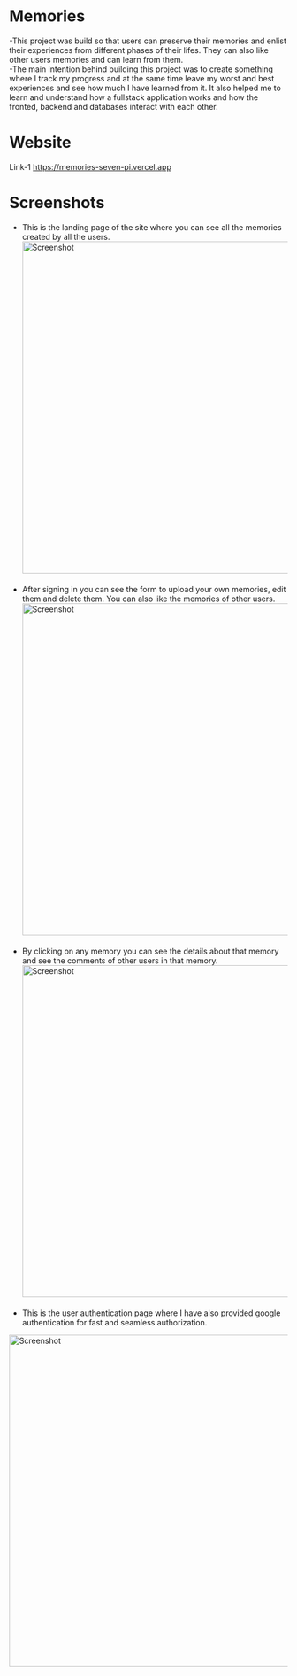 # Memories
-This project was build so that users can preserve their memories and enlist their experiences from different phases of their lifes. They can also like other users memories and can learn from them.<br>
-The main intention behind building this project was to create something where I track my progress and at the same time leave my worst and best experiences and see how much I have learned from it. It also helped me to learn and understand how a fullstack application works and how the fronted, backend and databases interact with each other. <br>

# Website
Link-1 https://memories-seven-pi.vercel.app <br>

# Screenshots
- This is the landing page of the site where you can see all the memories created by all the users.<br>
<img src="https://github.com/user-attachments/assets/448aa869-9557-4a7f-9c27-7d3c6035e96a" alt="Screenshot" style="width: 600px; height: auto;"><br><br>
- After signing in you can see the form to upload your own memories, edit them and delete them. You can also like the memories of other users.<br>
<img src="https://github.com/user-attachments/assets/959bb968-8b97-47ff-ac5a-fcde28f8e83a" alt="Screenshot" style="width: 600px; height: auto;"><br><br>
- By clicking on any memory you can see the details about that memory and see the comments of other users in that memory.<br>
<img src="https://github.com/user-attachments/assets/ce801126-79ee-4c18-acfd-ebda225302cf" alt="Screenshot" style="width: 600px; height: auto;"><br><br>
- This is the user authentication page where I have also provided google authentication for fast and seamless authorization.<br>
<img src="https://github.com/user-attachments/assets/f617643c-6726-4a1c-93c3-4e4f2de805ae" alt="Screenshot" style="width: 600px; height: auto;">

